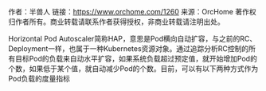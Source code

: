 
作者：半兽人
链接：https://www.orchome.com/1260
来源：OrcHome
著作权归作者所有。商业转载请联系作者获得授权，非商业转载请注明出处。

Horizontal Pod Autoscaler简称HAP，意思是Pod横向自动扩容，与之前的RC、Deployment一样，也属于一种Kubernetes资源对象。通过追踪分析RC控制的所有目标Pod的负载来自动水平扩容，如果系统负载超过预定值，就开始增加Pod的个数，如果低于某个值，就自动减少Pod的个数。目前，可以有以下两种方式作为Pod负载的度量指标